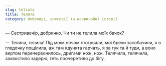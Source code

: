 ```yaml
---
slug: teliata
title: Телята
category: Небелиці, алегорії та незвичайні історії
---
```

— Сестривечір, добричко. Чи ти не телила моїх бачок?

— Телила, телила! Під моїм ночом стогували, мої брехи засобачили, я в гледочку пощілила, аж там ядунята гарчать, я за гук та й туди, а воно вертом перечервонилось, дригами нож, нож. Телячила, телячила, захвостило задерю, геть поочеретило до бігу.
